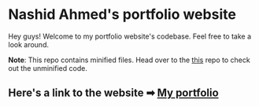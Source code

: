 # Nashid Ahmed's portfolio website

Hey guys! Welcome to my portfolio website's codebase. Feel free to take a look around. 

**Note**: This repo contains minified files. Head over to the [this](https://github.com/nashidahmed/portfolio-website) repo to check out the unminified code.

## Here's a link to the website ➡ [My portfolio](https://nashidahmed.github.io/)